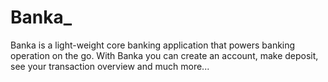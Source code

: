 # Banka_
Banka is a light-weight core banking application that powers banking operation on the go. With Banka you can create an account, make deposit, see your transaction overview and much more...
